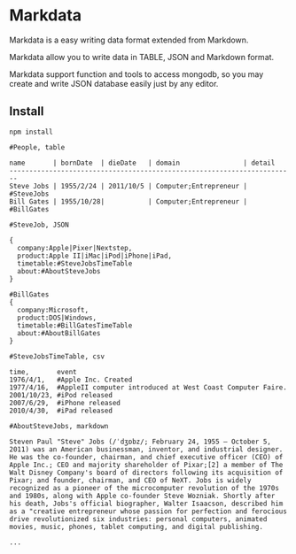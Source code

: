 # Markdata

Markdata is a easy writing data format extended from Markdown.

Markdata allow you to write data in TABLE, JSON and Markdown format.

Markdata support function and tools to access mongodb, so you may create and write JSON database easily just by any editor.

## Install

```
npm install 
```


```
#People, table

name       | bornDate  | dieDate   | domain                | detail
------------------------------------------------------------------------
Steve Jobs | 1955/2/24 | 2011/10/5 | Computer;Entrepreneur | #SteveJobs
Bill Gates | 1955/10/28|           | Computer;Entrepreneur | #BillGates

#SteveJob, JSON

{
  company:Apple|Pixer|Nextstep,
  product:Apple II|iMac|iPod|iPhone|iPad,
  timetable:#SteveJobsTimeTable
  about:#AboutSteveJobs
}

#BillGates
{
  company:Microsoft,
  product:DOS|Windows,
  timetable:#BillGatesTimeTable
  about:#AboutBillGates
}

#SteveJobsTimeTable, csv

time,       event
1976/4/1,   #Apple Inc. Created
1977/4/16,  #AppleII computer introduced at West Coast Computer Faire.
2001/10/23, #iPod released
2007/6/29,  #iPhone released
2010/4/30,  #iPad released

#AboutSteveJobs, markdown

Steven Paul "Steve" Jobs (/ˈdʒɒbz/; February 24, 1955 – October 5, 2011) was an American businessman, inventor, and industrial designer. He was the co-founder, chairman, and chief executive officer (CEO) of Apple Inc.; CEO and majority shareholder of Pixar;[2] a member of The Walt Disney Company's board of directors following its acquisition of Pixar; and founder, chairman, and CEO of NeXT. Jobs is widely recognized as a pioneer of the microcomputer revolution of the 1970s and 1980s, along with Apple co-founder Steve Wozniak. Shortly after his death, Jobs's official biographer, Walter Isaacson, described him as a "creative entrepreneur whose passion for perfection and ferocious drive revolutionized six industries: personal computers, animated movies, music, phones, tablet computing, and digital publishing.

...
```







